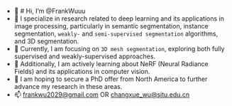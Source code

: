 - 👋 # Hi, I’m @FrankWuuu
- 👀 I specialize in research related to deep learning and its applications in image processing, particularly in semantic segmentation, instance segmentation, `weakly-` and `semi-supervised segmentation` algorithms, and 3D segmentation.
- 🌱 Currently, I am focusing on `3D mesh segmentation`, exploring both fully supervised and weakly-supervised approaches.
- 👀 Additionally, I am actively learning about NeRF (Neural Radiance Fields) and its applications in computer vision.
- 🌱 I am hoping to secure a PhD offer from North America to further advance my research in these areas. 
- 📫 frankwu2029@gmail.com OR changxue_wu@sjtu.edu.cn

<!---
FrankWuuu/FrankWuuu is a ✨ special ✨ repository because its `README.md` (this file) appears on your GitHub profile.
You can click the Preview link to take a look at your changes.
--->
